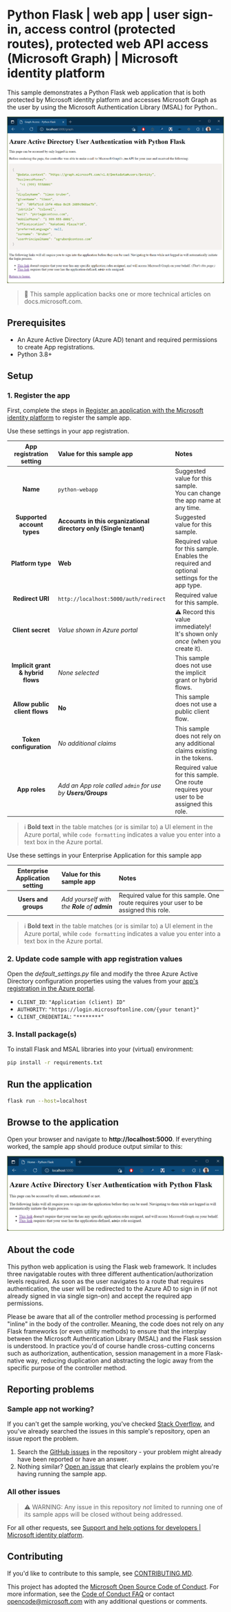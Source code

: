 <!-- Keeping yaml frontmatter commented out for now
---
# Metadata required by https://docs.microsoft.com/samples/browse/
# Metadata properties: https://review.docs.microsoft.com/help/contribute/samples/process/onboarding?branch=main#add-metadata-to-readme
languages:
- python
page_type: sample
name: "Python web application written in Flask that both protects its own endpoints and accesses Microsoft Graph"
description: "This Python web application protects various routes and contacts Microsoft Graph on behalf of the user. The code in this sample is used by one or more articles on docs.microsoft.com."
products:
- azure
- azure-active-directory
- ms-graph
urlFragment: ms-identity-docs-code-webapp-python
---
-->

# Python Flask | web app | user sign-in, access control (protected routes), protected web API access (Microsoft Graph) | Microsoft identity platform

<!-- Build badges here
![Build passing.](https://img.shields.io/badge/build-passing-brightgreen.svg) ![Code coverage.](https://img.shields.io/badge/coverage-100%25-brightgreen.svg) ![License.](https://img.shields.io/badge/license-MIT-green.svg)
-->

This sample demonstrates a Python Flask web application that is both protected by Microsoft identity platform and accesses Microsoft Graph as the user by using the Microsoft Authentication Library (MSAL) for Python..

![A browser screenshot on a page showing a response from Microsoft Graph](./app.png)

> :page_with_curl: This sample application backs one or more technical articles on docs.microsoft.com. <!-- TODO: Link to first tutorial in series when published. -->

## Prerequisites

- An Azure Active Directory (Azure AD) tenant and required permissions to create App registrations.
- Python 3.8+

## Setup

### 1. Register the app

First, complete the steps in [Register an application with the Microsoft identity platform](https://docs.microsoft.com/azure/active-directory/develop/quickstart-register-app) to register the sample app.

Use these settings in your app registration.

| App registration <br/> setting | Value for this sample app                                                  | Notes                                                                                              |
|:----------------------------:|:-----------------------------------------------------------------------------|:---------------------------------------------------------------------------------------------------|
| **Name**                     | `python-webapp`                                                              | Suggested value for this sample. <br/> You can change the app name at any time.                    |
| **Supported account types**  | **Accounts in this organizational directory only (Single tenant)**           | Suggested value for this sample.                                                                   |
| **Platform type**            | **Web**                                                                      | Required value for this sample. <br/> Enables the required and optional settings for the app type. |
| **Redirect URI**             | `http://localhost:5000/auth/redirect`                                        | Required value for this sample.                                                                    |
| **Client secret**            | _Value shown in Azure portal_                                                | :warning: Record this value immediately! <br/> It's shown only _once_ (when you create it).        |
| **Implicit grant & hybrid flows** | _None selected_                                                         | This sample does not use the implicit grant or hybrid flows.                                       |
| **Allow public client flows** | **No**                                                                      | This sample does not use a public client flow.                                                     |
| **Token configuration**      | _No additional claims_                                                       | This sample does not rely on any additional claims existing in the tokens.                         |
| **App roles**                | _Add an App role called `admin` for use by **Users/Groups**_                 | Required value for this sample. <bn /> One route requires your user to be assigned this role.      |

> :information_source: **Bold text** in the table matches (or is similar to) a UI element in the Azure portal, while `code formatting` indicates a value you enter into a text box in the Azure portal.

Use these settings in your Enterprise Application for this sample app

| Enterprise Application <br/> setting | Value for this sample app                                            | Notes                                                                                              |
|:------------------------------------:|:---------------------------------------------------------------------|:---------------------------------------------------------------------------------------------------|
| **Users and groups**                 | _Add yourself with the **Role** of **admin**_                        | Required value for this sample. <bn /> One route requires your user to be assigned this role.      |

> :information_source: **Bold text** in the table matches (or is similar to) a UI element in the Azure portal, while `code formatting` indicates a value you enter into a text box in the Azure portal.

### 2. Update code sample with app registration values

Open the _default\_settings.py_ file and modify the three Azure Active Directory configuration properties using the values from your [app's registration in the Azure portal](https://docs.microsoft.com/azure/active-directory/develop/quickstart-register-app).

- `CLIENT_ID`: `"Application (client) ID"`
- `AUTHORITY`: `"https://login.microsoftonline.com/{your tenant}"`
- `CLIENT_CREDENTIAL`: `"********"`

### 3. Install package(s)

To install Flask and MSAL libraries into your (virtual) environment:

```bash
pip install -r requirements.txt
```

## Run the application

```bash
flask run --host=localhost
```

## Browse to the application

Open your browser and navigate to **http://localhost:5000**. If everything worked, the sample app should produce output similar to this:

![A browser screenshot showing the weclome page to the sample application.](./home.png)

## About the code

This python web application is using the Flask web framework. It includes three navigatable routes with three different authentication/authorization levels required. As soon as the user navigates to a route that requires authentication, the user will be redirected to the Azure AD to sign in (if not already signed in via single sign-on) and accept the required app permissions.

Please be aware that all of the controller method processing is performed "inline" in the body of the controller. Meaning, the code does not rely on any Flask frameworks (or even utility methods) to ensure that the interplay between the Microsoft Authentication Library (MSAL) and the Flask session is understood. In practice you'd of course handle cross-cutting concerns such as authorization, authentication, session management in a more Flask-native way, reducing duplication and abstracting the logic away from the specific purpose of the controller method.

## Reporting problems

### Sample app not working?

If you can't get the sample working, you've checked [Stack Overflow](http://stackoverflow.com/questions/tagged/msal), and you've already searched the issues in this sample's repository, open an issue report the problem.

1. Search the [GitHub issues](../../issues) in the repository - your problem might already have been reported or have an answer.
1. Nothing similar? [Open an issue](../../issues/new) that clearly explains the problem you're having running the sample app.

### All other issues

> :warning: WARNING: Any issue in this repository _not_ limited to running one of its sample apps will be closed without being addressed.

For all other requests, see [Support and help options for developers | Microsoft identity platform](https://docs.microsoft.com/azure/active-directory/develop/developer-support-help-options).

## Contributing

If you'd like to contribute to this sample, see [CONTRIBUTING.MD](/CONTRIBUTING.md).

This project has adopted the [Microsoft Open Source Code of Conduct](https://opensource.microsoft.com/codeofconduct/). For more information, see the [Code of Conduct FAQ](https://opensource.microsoft.com/codeofconduct/faq/) or contact [opencode@microsoft.com](mailto:opencode@microsoft.com) with any additional questions or comments.

